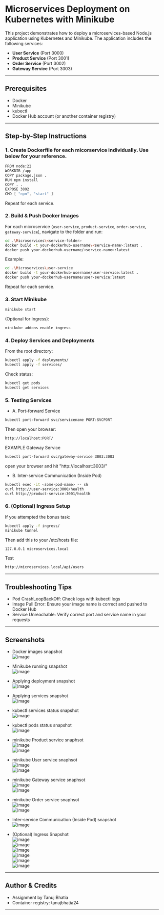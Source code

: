 # Microservices Deployment on Kubernetes with Minikube
This project demonstrates how to deploy a microservices-based Node.js application using Kubernetes and Minikube. The application includes the following services:

- **User Service** (Port 3000)
- **Product Service** (Port 3001)
- **Order Service** (Port 3002)
- **Gateway Service** (Port 3003)
---

## Prerequisites
- Docker
- Minikube
- kubectl
- Docker Hub account (or another container registry)
---

## Step-by-Step Instructions
### 1. Create Dockerfile for each micorservice individually. Use below for your reference.
```bash
FROM node:22
WORKDIR /app
COPY package.json .
RUN npm install
COPY . .
EXPOSE 3002
CMD [ "npm", "start" ]
```
Repeat for each service.

### 2. Build & Push Docker Images
For each microservice (`user-service`, `product-service`, `order-service`, `gateway-service`), navigate to the folder and run:
```bash
cd .\Microservices\<service-folder>
docker build -t your-dockerhub-username\<service-name>:latest .
docker push your-dockerhub-username/<service-name>:latest
```
Example:
```bash
cd .\Microservices\user-service
docker build -t your-dockerhub-username/user-service:latest .
docker push your-dockerhub-username/user-service:latest
```
Repeat for each service.

### 3. Start Minikube
```bash
minikube start
```
(Optional for Ingress):
```bash
minikube addons enable ingress
```

### 4. Deploy Services and Deployments
From the root directory:
```bash
kubectl apply -f deployments/
kubectl apply -f services/
```
Check status:
```bash
kubectl get pods
kubectl get services
```

### 5. Testing Services
- A. Port-forward Service
```bash
kubectl port-forward svc/servicename PORT:SVCPORT
```
Then open your browser:
```bash
http://localhost:PORT/
```
EXAMPLE
Gateway Service
```bash
kubectl port-forward svc/gateway-service 3003:3003
```
open your browser and hit "http://localhost:3003/"

- B. Inter-service Communication (Inside Pod)
```bash
kubectl exec -it <some-pod-name> -- sh
curl http://user-service:3000/health
curl http://product-service:3001/health
```

### 6. (Optional) Ingress Setup
If you attempted the bonus task:
```bash
kubectl apply -f ingress/
minikube tunnel
```
Then add this to your /etc/hosts file:
```bash
127.0.0.1 microservices.local
```
Test
```bash
http://microservices.local/api/users
```
---

## Troubleshooting Tips<br>
- Pod CrashLoopBackOff: Check logs with kubectl logs <pod-name><br>
- Image Pull Error: Ensure your image name is correct and pushed to Docker Hub<br>
- Service Unreachable: Verify correct port and service name in your requests<br>
---

## Screenshots
- Docker images snapshot<br>
<img  alt="image" src="https://github.com/praysap/Skill-Test2-Container-Orchestration/blob/main/screenshot/Repository.png" /><br>

- Minikube running snapshot<br>
<img  alt="image" src="https://github.com/praysap/Skill-Test2-Container-Orchestration/blob/main/screenshot/minikube_start.png" /><br>

- Applying deployment snapshot<br>
<img  alt="image" src="https://github.com/user-attachments/assets/2da2071a-4255-4846-b92c-b9714454634a" /><br>

- Applying services snapshot<br>
<img  alt="image" src="https://github.com/user-attachments/assets/927780c9-8a59-449c-b94d-0f8a56e41248" /><br>

- kubectl services status snapshot<br>
<img alt="image" src="https://github.com/praysap/Skill-Test2-Container-Orchestration/blob/main/screenshot/kubectl-get-service.png" /><br>

- kubectl pods status snapshot<br>
![image](https://github.com/praysap/Skill-Test2-Container-Orchestration/blob/main/screenshot/kubectl-get-pods.png)<br>

- minikube Product service snaphsot<br>
<img alt="image" src="https://github.com/praysap/Skill-Test2-Container-Orchestration/blob/main/screenshot/product-service.png" /><br>
![image](https://github.com/praysap/Skill-Test2-Container-Orchestration/blob/main/screenshot/product-output.png)<br>

- minikube User service snaphsot<br>
<img  alt="image" src="https://github.com/praysap/Skill-Test2-Container-Orchestration/blob/main/screenshot/user-service.png" /><br>
<img  alt="image" src="https://github.com/praysap/Skill-Test2-Container-Orchestration/blob/main/screenshot/user-output.png" /><br>

- minikube Gateway service snaphsot<br>
![image](https://github.com/praysap/Skill-Test2-Container-Orchestration/blob/main/screenshot/gateway-service.png)<br>
![image](https://github.com/praysap/Skill-Test2-Container-Orchestration/blob/main/screenshot/gateway-output.png)<br>

- minikube Order service snaphsot<br>
![image](https://github.com/praysap/Skill-Test2-Container-Orchestration/blob/main/screenshot/order-service.png)<br>
![image](https://github.com/praysap/Skill-Test2-Container-Orchestration/blob/main/screenshot/order-output.png)<br>

- Inter-service Communication (Inside Pod) snapshot<br>
![image](https://github.com/praysap/Skill-Test2-Container-Orchestration/blob/main/screenshot/)<br>
- (Optional) Ingress Snapshot<br>
![image](https://github.com/praysap/Skill-Test2-Container-Orchestration/blob/main/screenshot/)<br>
![image](https://github.com/praysap/Skill-Test2-Container-Orchestration/blob/main/screenshot/)<br>
![image](https://github.com/praysap/Skill-Test2-Container-Orchestration/blob/main/screenshot/)<br>
![image](https://github.com/praysap/Skill-Test2-Container-Orchestration/blob/main/screenshot/)<br>
![image](https://github.com/praysap/Skill-Test2-Container-Orchestration/blob/main/screenshot/)<br>
![image](https://github.com/praysap/Skill-Test2-Container-Orchestration/blob/main/screenshot/)<br>
---

## Author & Credits
- Assignment by Tanuj Bhatia<br>
- Container registry: tanujbhatia24
---
